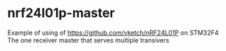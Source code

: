# nrf24l01p-master
Example of using  of  https://github.com/vketch/nRF24L01P on STM32F4
The one receiver master  that serves  multiple transivers 


